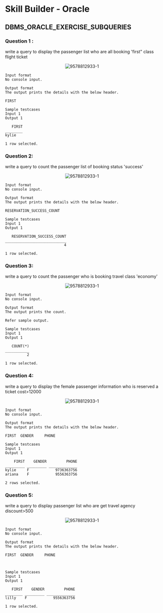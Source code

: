 # Skill Builder - Oracle

## DBMS_ORACLE_EXERCISE_SUBQUERIES

### Question 1 :

write a query to display the passenger list who are all booking 'first" class flight ticket

<div align="center">
  
![9578812933-1](https://user-images.githubusercontent.com/49478000/199410212-79fb10a1-6c0a-4681-873d-bc4af6b915a9.png)
  
</div>

```
Input format
No console input.

Output format
The output prints the details with the below header.

FIRST

Sample testcases
Input 1
Output 1

   FIRST 
________ 
kylie    

1 row selected. 
```

### Question 2:

write a query to count the passenger list of booking status 'success'

<div align="center">
  
![9578812933-1](https://user-images.githubusercontent.com/49478000/199410212-79fb10a1-6c0a-4681-873d-bc4af6b915a9.png)
  
</div>

```
Input format
No console input.

Output format
The output prints the details with the below header.

RESERVATION_SUCCESS_COUNT

Sample testcases
Input 1
Output 1

   RESERVATION_SUCCESS_COUNT 
____________________________ 
                           4 

1 row selected. 
```

### Question 3:

write a query to count the passenger who is booking travel class 'economy'

<div align="center">
  
![9578812933-1](https://user-images.githubusercontent.com/49478000/199410212-79fb10a1-6c0a-4681-873d-bc4af6b915a9.png)
  
</div>

```
Input format
No console input.

Output format
The output prints the count.

Refer sample output.

Sample testcases
Input 1
Output 1

   COUNT(*) 
___________ 
          2 

1 row selected. 
```


### Question 4:

write a query to display the female passenger information who is reserved a ticket cost>12000

<div align="center">
  
![9578812933-1](https://user-images.githubusercontent.com/49478000/199410212-79fb10a1-6c0a-4681-873d-bc4af6b915a9.png)
  
</div>

```
Input format
No console input.

Output format
The output prints the details with the below header.

FIRST  GENDER     PHONE

Sample testcases
Input 1
Output 1

    FIRST    GENDER         PHONE 
_________ _________ _____________ 
kylie     F            9736363756 
ariana    F            9556363756 

2 rows selected. 
```

### Question 5:

write a query to display passenger list who are get travel agency discount>500

<div align="center">
  
![9578812933-1](https://user-images.githubusercontent.com/49478000/199410212-79fb10a1-6c0a-4681-873d-bc4af6b915a9.png)
  
</div>

```
Input format
No console input.

Output format
The output prints the details with the below header.

FIRST  GENDER     PHONE



Sample testcases
Input 1
Output 1

   FIRST    GENDER         PHONE 
________ _________ _____________ 
lilly    F            9556363756 

1 row selected. 

```
